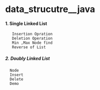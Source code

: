 # data_strucutre__java

#### 1. Single Linked List
       Insertion Opration
       Deletion Operation
       Min ,Max Node find
       Reverse of List
       
##### 2. Doubly Linked List
      Node
      Insert
      Delete
      Demo

